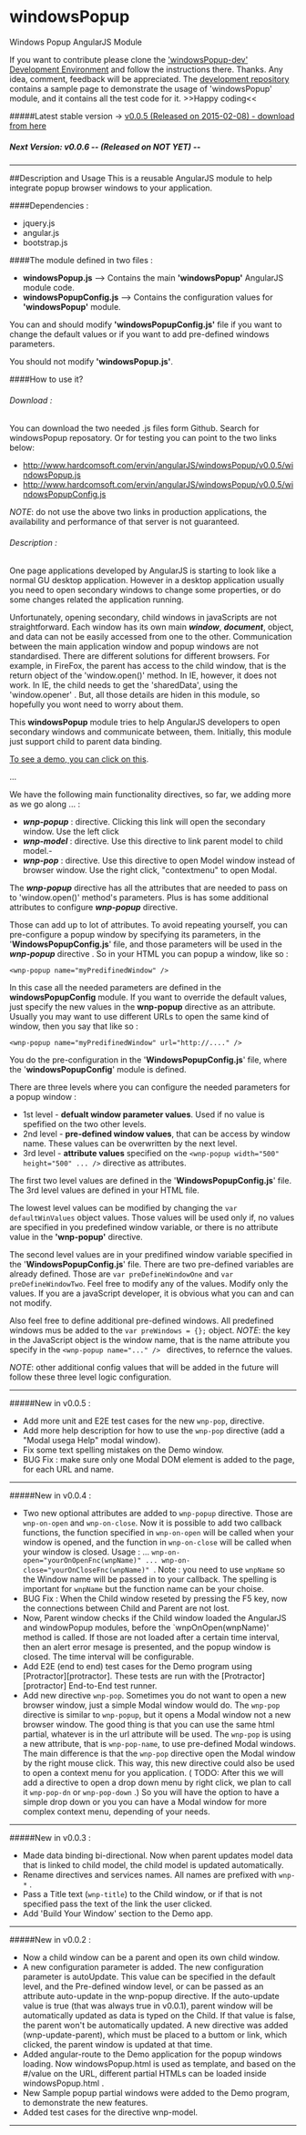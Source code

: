 windowsPopup
============

Windows Popup AngularJS Module

If you want to contribute please clone the ['windowsPopup-dev' Development Environment](https://github.com/ervinn/windowsPopup-dev) and follow the instructions there.  Thanks. Any idea, comment, feedback will be appreciated. The [development repository](https://github.com/ervinn/windowsPopup-dev) contains a sample page to demonstrate the usage of 'windowsPopup' module, and it contains all the test code for it. >>Happy coding<<

#####Latest stable version -> [v0.0.5 (Released on 2015-02-08) - download from here](https://github.com/ervinn/windowsPopup/tree/v0.0.5)  

##### Next Version: v0.0.6 -- (Released on NOT YET) --

-----------------------------------------------------------------------------------------

##Description and Usage
This is a reusable AngularJS module to help integrate popup browser windows to your application.

####Dependencies :
- jquery.js
- angular.js
- bootstrap.js

####The module defined in two files :
- **windowsPopup.js**       --> Contains the main **'windowsPopup'** AngularJS module code.
- **windowsPopupConfig.js** --> Contains the configuration values for **'windowsPopup'** module.

You can and should modify **'windowsPopupConfig.js'** file if you want to change the default values or if you want to add pre-defined windows parameters.

You should not modify **'windowsPopup.js'**.  

####How to use it?
###### Download :
You can download the two needed .js files form Github. Search for windowsPopup reposatory.
Or for testing you can point to the two links below:
- <http://www.hardcomsoft.com/ervin/angularJS/windowsPopup/v0.0.5/windowsPopup.js>
- <http://www.hardcomsoft.com/ervin/angularJS/windowsPopup/v0.0.5/windowsPopupConfig.js>

_NOTE_: do not use the above two links in production applications, the availability and performance of that server is not guaranteed. 

###### Description :
One page applications developed by AngularJS is starting to look like a normal GU desktop application. However in a desktop application usually you need to open secondary windows to change some properties, or do some changes related the application running.  

Unfortunately, opening secondary, child windows in javaScripts are not straightforward.
Each window has its own main ***window***, ***document***, object, and data can not be easily accessed from one to the other.
Communication between the main application window and popup windows are not standardised. There are different solutions for different browsers. For example, in FireFox, the parent has access to the child window, that is the return object of the 'window.open()' method. 
In IE, however, it does not work. In IE, the child needs to get the 'sharedData', using the 'window.opener' .
But, all those details are hiden in this module, so hopefully you wont need to worry about them.

This **windowsPopup** module tries to help AngularJS developers to open secondary windows and communicate between, them. 
Initially, this module just support child to parent data binding. 

[To see a demo, you can click on this](http://www.hardcomsoft.com/ervin/angularJS/windowsPopup/v0.0.5/).  

...

We have the following main functionality directives, so far, we adding more as we go along ... :
- ***wnp-popup*** : directive. Clicking this link will open the secondary window. Use the left click 
- ***wnp-model*** : directive. Use this directive to link parent model to child model.- 
- ***wnp-pop*** : directive. Use this directive to open Model window instead of browser window. Use the right click, "contextmenu" to open Modal.

The ***wnp-popup*** directive has all the attributes that are needed to pass on to 'window.open()' method's parameters. Plus is has some additional attributes to configure ***wnp-popup*** directive.

Those can add up to lot of attributes. To avoid repeating yourself, you can pre-configure a popup window by specifying its parameters, in the '**WindowsPopupConfig.js**' file, and those parameters will be used in the  ***wnp-popup*** directive . So in your HTML you can popup a window, like so :

```
<wnp-popup name="myPredifinedWindow" />
```
In this case all the needed parameters are defined in the **windowsPopupConfig** module.
If you want to override the default values, just specify the new values in the **wnp-popup** directive as an attribute. Usually you may want to use different URLs to open the same kind of window, then you say that like so :

```
<wnp-popup name="myPredifinedWindow" url="http://...." />
```

You do the pre-configuration in the '**WindowsPopupConfig.js**' file, where the '**windowsPopupConfig**' module is defined.

There are three levels where you can configure the needed parameters for a popup window :
- 1st level - **defualt window parameter values**. Used if no value is spefified on the two other levels.
- 2nd level - **pre-defined window values**, that can be access by window name. These values can be overwritten by the next level.
- 3rd level - **attribute values** specified on the ``` <wnp-popup width="500" height="500" ... /> ``` directive as attributes.
 
The first two level values are defined in the '**WindowsPopupConfig.js**' file. The 3rd level values are defined in your HTML file.

The lowest level values can be modified by changing the ``` var defaultWinValues ``` object values.
Those values will be used only if, no values are specified in you predefined window variable, or there is no attribute value in the **'wnp-popup'** directive.

The second level values are in your predifined window variable specified in the '**WindowsPopupConfig.js**' file. There are two pre-defined variables are already defined. Those are ``` var preDefineWindowOne ``` and ``` var preDefineWindowTwo ```.
Feel free to modify any of the values. Modify only the values. If you are a javaScript developer, it is obvious what you can and can not modify. 

Also feel free to define additional pre-defined windows. All predefined windows mus be added to the ``` var preWindows = {}; ``` object. _NOTE_: the key in the JavaScript object is the window name, that is the name attribute you specify in the ```<wnp-popup name="..." /> ``` directives, to refernce the values.

_NOTE_: other additional config values that will be added in the future will follow these three level logic configuration.

-----
#####New in v0.0.5 :
- Add more unit and E2E test cases for the new `wnp-pop`, directive.
- Add more help description for how to use the `wnp-pop` directive (add a "Modal usega Help" modal window).
- Fix some text spelling mistakes on the Demo window.
- BUG Fix : make sure only one Modal DOM element is added to the page, for each URL and name.

-----
#####New in v0.0.4 :
- Two new optional attributes are added to `wnp-popup` directive. Those are `wnp-on-open` and `wnp-on-close`. Now it is possible to add two callback functions, the function specified in `wnp-on-open` will be called when your window is opened, and the function in `wnp-on-close` will be called when your window is closed. Usage : ...  `wnp-on-open="yourOnOpenFnc(wnpName)" ... wnp-on-close="yourOnCloseFnc(wnpName)" `. Note : you need to use `wnpName` so the Window name will be passed in to your callback. The spelling is important for `wnpName` but the function name can be your choise.
- BUG Fix : When the Child window reseted by pressing the F5 key, now the connections between Child and Parent are not lost.
- Now, Parent window checks if the Child window loaded the AngularJS and windowPopup modules, before the `wnpOnOpen(wnpName)' method is called. If those are not loaded after a certain time interval, then an alert error mesage is presented, and the popup window is closed. The time interval will be configurable. 
- Add E2E (end to end) test cases for the Demo program using [Protractor][protractor]. These tests
are run with the [Protractor][protractor] End-to-End test runner.
- Add new directive `wnp-pop`. Sometimes you do not want to open a new browser window, just a simple Modal window would do. The `wnp-pop` directive is similar to `wnp-popup`, but it opens a Modal window not a new browser window. The good thing is that you can use the same html partial, whatever is in the url attribute will be used. The `wnp-pop` is using a new attribute, that is `wnp-pop-name`, to use pre-defined Modal windows. The main difference is that the `wnp-pop` directive open the Modal window by the right mouse click. This way, this new directive could also be used to open a context menu for you application. ( TODO: After this we will add a directive to open a drop down menu by right click, we plan to call it `wnp-pop-dn` or `wnp-pop-down` .) So you will have the option to have a simple drop down or you you can have a Modal window for more complex context menu, depending of your needs.

----
#####New in v0.0.3 :
- Made data binding bi-directional. Now when parent updates model data that is linked to child model, the child model is updated automatically.
- Rename directives and services names. All names are prefixed with `wnp-*` .
- Pass a Title text (`wnp-title`) to the Child window, or if that is not specified pass the text of the link the user clicked.
- Add 'Build Your Window' section to the Demo app.

----
#####New in v0.0.2 :

- Now a child window can be a parent and open its own child window.
- A new configuration parameter is added. The new configuration parameter is autoUpdate. This value can be specified in the default level, and the Pre-defined window level, or can be passed as an attribute auto-update in the wnp-popup directive. If the auto-update value is true (that was always true in v0.0.1), parent window will be automatically updated as data is typed on the Child. If that value is false, the parent won't be automatically updated. A new directive was added (wnp-update-parent), which must be placed to a buttom or link, which clicked, the parent window is updated at that time.
- Added angular-route to the Demo application for the popup windows loading. Now windowsPopup.html is used as template, and based on the #/value on the URL, different partial HTMLs can be loaded inside windowsPopup.html .
- New Sample popup partial windows were added to the Demo program, to demonstrate the new features.
- Added test cases for the directive wnp-model.

-----

